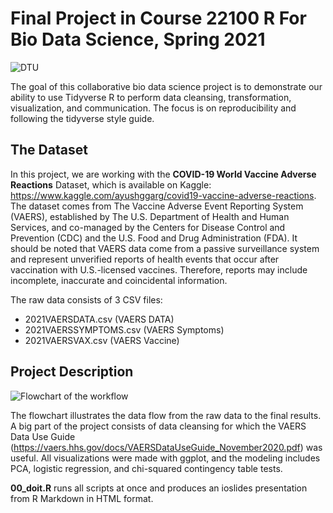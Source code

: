 
# Final Project in Course 22100 R For Bio Data Science, Spring 2021
![DTU](https://github.com/rforbiodatascience21/2021_group14_final_project/blob/main/DTU_Logo.jpg)

The goal of this collaborative bio data science project is to demonstrate our ability to use Tidyverse R to perform data cleansing, transformation, visualization, and communication. The focus is on reproducibility and following the tidyverse style guide.



## The Dataset
In this project, we are working with the **COVID-19 World Vaccine Adverse Reactions** Dataset, which is available on Kaggle: https://www.kaggle.com/ayushggarg/covid19-vaccine-adverse-reactions. The dataset comes from The Vaccine Adverse Event Reporting System (VAERS), established by The U.S. Department of Health and Human Services, and co-managed by the Centers for Disease Control and Prevention (CDC) and the U.S. Food and Drug Administration (FDA). It should be noted that VAERS data come from a passive surveillance system and represent unverified reports of health events that occur after vaccination with U.S.-licensed vaccines. Therefore, reports may include incomplete, inaccurate and coincidental information.  

The raw data consists of 3 CSV files:

- 2021VAERSDATA.csv (VAERS DATA) 
- 2021VAERSSYMPTOMS.csv (VAERS Symptoms) 
- 2021VAERSVAX.csv (VAERS Vaccine)
 


## Project Description

![Flowchart of the workflow](https://github.com/rforbiodatascience21/2021_group14_final_project/blob/main/doc/Flowchart.jpg)

The flowchart illustrates the data flow from the raw data to the final results. A big part of the project consists of data cleansing for which the VAERS Data Use Guide (https://vaers.hhs.gov/docs/VAERSDataUseGuide_November2020.pdf) was useful. All visualizations were made with ggplot, and the modeling includes PCA, logistic regression, and chi-squared contingency table tests.


**00_doit.R** runs all scripts at once and produces an ioslides presentation from R Markdown in HTML format. 




